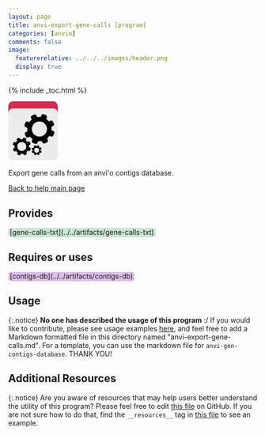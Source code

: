 ```yaml
---
layout: page 
title: anvi-export-gene-calls [program]
categories: [anvio]
comments: false
image:
  featurerelative: ../../../images/header.png
  display: true
---
```



{% include _toc.html %}


<img src="../../images/icons/PROGRAM.png" alt="PROGRAM" style="width:100px; border:none" />

Export gene calls from an anvi&#39;o contigs database.

[Back to help main page](../../)

## Provides

<p style="text-align: left" markdown="1"><span style="background:#cbe4d5; padding: 0px 3px 2px 3px; border-radius: 5px;">[gene-calls-txt](../../artifacts/gene-calls-txt)</span></p>

## Requires or uses

<p style="text-align: left" markdown="1"><span style="background:#dcbfe8; padding: 0px 3px 2px 3px; border-radius: 5px;">[contigs-db](../../artifacts/contigs-db)</span></p>

## Usage


{:.notice}
**No one has described the usage of this program** :/ If you would like to contribute, please see usage examples [here](https://github.com/merenlab/anvio/tree/master/anvio/docs), and feel free to add a Markdown formatted file in this directory named "anvi-export-gene-calls.md". For a template, you can use the markdown file for `anvi-gen-contigs-database`. THANK YOU!


## Additional Resources



{:.notice}
Are you aware of resources that may help users better understand the utility of this program? Please feel free to edit [this file](https://github.com/merenlab/anvio/tree/master/bin/anvi-export-gene-calls) on GitHub. If you are not sure how to do that, find the `__resources__` tag in [this file](https://github.com/merenlab/anvio/blob/master/bin/anvi-interactive) to see an example.
